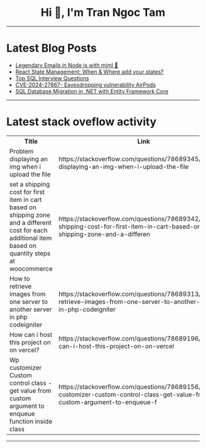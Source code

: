 <h1 align="center">Hi 👋, I'm Tran Ngoc Tam</h1>

---

# Latest Blog Posts 
<!-- BLOG-POST-LIST:START -->
- [Legendary Emails in Node js with mjml 📩](https://dev.to/silentwatcher_95/legendary-emails-in-node-js-with-mjml-4gp9)
- [React State Management: When &amp; Where add your states?](https://dev.to/atenajoon/react-state-management-when-where-add-your-states-3g61)
- [Top SQL Interview Questions](https://dev.to/shruti_maheshwari_/top-sql-interview-questions-3gp0)
- [CVE-2024-27867- Eavesdropping vulnerability AirPods](https://dev.to/yowise/cve-2024-27867-eavesdropping-vulnerability-airpods-3c4j)
- [SQL Database Migration in .NET with Entity Framework Core](https://dev.to/fredchuks/sql-database-migration-in-net-with-entity-framework-core-3117)
<!-- BLOG-POST-LIST:END -->

---

# Latest stack oveflow activity
<table>
  <tr><th>Title</th><th>Link</th></tr>
  <!-- STACKOVERFLOW:START --><tr><td>Problem displaying an img when i upload the file</td><td>https://stackoverflow.com/questions/78689345/problem-displaying-an-img-when-i-upload-the-file</td></tr><tr><td>set a shipping cost for first item in cart based on shipping zone and a different cost for each additional item based on quantity steps at woocommerce</td><td>https://stackoverflow.com/questions/78689342/set-a-shipping-cost-for-first-item-in-cart-based-on-shipping-zone-and-a-differen</td></tr><tr><td>How to retrieve images from one server to another server in php codeigniter</td><td>https://stackoverflow.com/questions/78689313/how-to-retrieve-images-from-one-server-to-another-server-in-php-codeigniter</td></tr><tr><td>How can i host this project on on vercel?</td><td>https://stackoverflow.com/questions/78689196/how-can-i-host-this-project-on-on-vercel</td></tr><tr><td>Wp customizer Custom control class - get value from custom argument to enqueue function inside class</td><td>https://stackoverflow.com/questions/78689156/wp-customizer-custom-control-class-get-value-from-custom-argument-to-enqueue-f</td></tr><!-- STACKOVERFLOW:END -->
</table>

---


